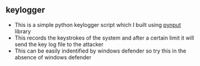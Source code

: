 ## keylogger
- This is a simple python keylogger script which I built using [pynput](https://pypi.org/project/pynput/) library 
- This records the keystrokes of the system and after a certain limit it will send the key log file to the attacker
- This can be easily indentified by windows defender so try this in the absence of windows defender
